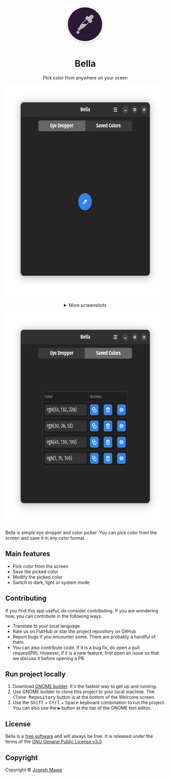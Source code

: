 <!-- markdownlint-disable -->
<div align="center">
  <img src="./data/icons/hicolor/scalable/apps/io.github.josephmawa.Bella.svg" alt="Bella" width="128" height="128"/>
</div>
<h1 align="center">Bella</h1>
<p align="center">Pick color from anywhere on your sceen</p>
<p align="center">
  <img src="./screenshots/eye-dropper-view-dark.png" alt="Bella eye dropper view dark theme" width="636" height="668"/>
</p>
<div align="center">
  <details>
    <summary>More screenshots</summary>
    <p>
      <img src="./screenshots/eye-dropper-view-light.png" alt="Bella eye dropper view light theme" width="636" height="668"/>
    </p>
    <p>
      <img src="./screenshots/list-view-light.png" alt="Bella color picker list view light theme" width="636" height="668"/>
    </p>
  </details>
</div>
<p align="center">
  <img src="./screenshots/list-view-dark.png" alt="Bella list view light theme" width="636" height="668"/>
</p>

<!-- markdownlint-enable -->
<!-- markdownlint-disable headings -->

Bella is simple eye dropper and color picker. You can pick color from the screen
 and save it in any color format.

 ## Main features

- Pick color from the screen
- Save the picked color
- Modify the picked color
- Switch to dark, light or system mode

## Contributing

If you find this app useful, do consider contributing. If you are wondering how,
you can contribute in the following ways.

- Translate to your local language
- Rate us on FlatHub or star the project repository on GitHub
- Report bugs if you encounter some. There are probably a handful of them.
- You can also contribute code. If it is a bug fix, do open a pull request(PR). However,
if it is a new feature, first open an issue so that we discuss it before opening
a PR.

## Run project locally
 <!-- markdownlint-disable no-inline-html -->
1. Download [GNOME builder](https://flathub.org/apps/org.gnome.Builder). It's the
 fastest way to get up and running.
1. Use GNOME builder to clone this project to your local machine. The
<kbd>Clone Repository</kbd> button is at the bottom of the Welcome screen.
1. Use the <kbd>Shift</kbd> + <kbd>Ctrl</kbd> + <kbd>Space</kbd> keyboard
combination to run the project. You can also use the <kbd>▶</kbd> button at the top
of the GNOME text editor.
 <!-- markdownlint-enable no-inline-html -->

## License

Bella is a [free software](https://www.gnu.org/philosophy/free-sw.html) and
will always be free. It is released under the terms of the
[GNU General Public License v3.0](./LICENSE).

## Copyright

Copyright © [Joseph Mawa](https://github.com/josephmawa)
